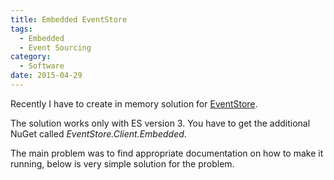 ```yaml
---
title: Embedded EventStore
tags:
  - Embedded
  - Event Sourcing
category:
  - Software
date: 2015-04-29
---
```


Recently I have to create in memory solution for [EventStore](https://geteventstore.com/). 

The solution works only with ES version 3\. You have to get the additional NuGet called _EventStore.Client.Embedded_.

The main problem was to find appropriate documentation on how to make it running, below is very simple solution for the problem.

<script src="https://gist.github.com/SzymonSasin/f316558061c88070983b.js"></script>